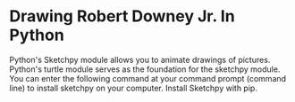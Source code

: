 # Drawing Robert Downey Jr. In Python

Python's Sketchpy module allows you to animate drawings of pictures. Python's turtle module serves as the foundation for the sketchpy module. You can enter the following command at your command prompt (command line) to install sketchpy on your computer. Install Sketchpy with pip.
